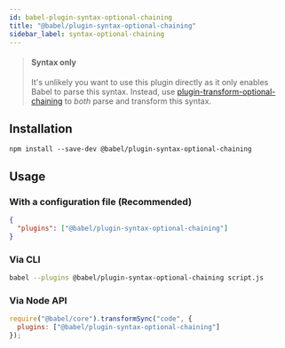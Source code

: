 ```yaml
---
id: babel-plugin-syntax-optional-chaining
title: "@babel/plugin-syntax-optional-chaining"
sidebar_label: syntax-optional-chaining
---
```


> #### Syntax only
>
> It's unlikely you want to use this plugin directly as it only enables Babel to parse this syntax. Instead, use [plugin-transform-optional-chaining](plugin-transform-optional-chaining.md) to _both_ parse and transform this syntax.

## Installation

```shell npm2yarn
npm install --save-dev @babel/plugin-syntax-optional-chaining
```

## Usage

### With a configuration file (Recommended)

```json title="babel.config.json"
{
  "plugins": ["@babel/plugin-syntax-optional-chaining"]
}
```

### Via CLI

```sh title="Shell"
babel --plugins @babel/plugin-syntax-optional-chaining script.js
```

### Via Node API

```js title="JavaScript"
require("@babel/core").transformSync("code", {
  plugins: ["@babel/plugin-syntax-optional-chaining"]
});
```

